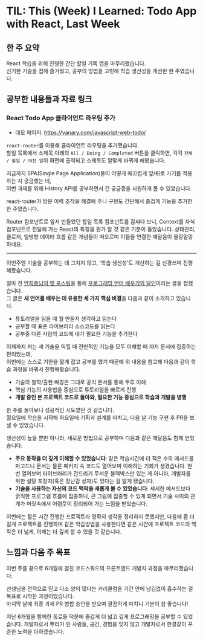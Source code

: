 # TIL: This (Week) I Learned: Todo App with React, Last Week

## 한 주 요약

React 학습을 위해 진행한 간단 할일 기록 앱을 마무리했습니다.  
신기한 기술을 접해 즐거웠고, 공부의 방법을 고민해 학습 생산성을 개선한 한 주였습니다.

## 공부한 내용들과 자료 링크

### React Todo App 클라이언트 라우팅 추가

- 데모 페이지: https://vanary.com/javascript-web-todo/

`react-router`를 이용해 클라이언트 라우팅을 추가했습니다.  
할일 목록에서 소제목 아래의 `All / Doing / Completed` 버튼을 클릭하면, 각각 `전체 / 할일 / 마친 일`이 화면에 출력되고 소제목도 알맞게 바뀌게 해봤습니다.

지금까지 SPA(Single Page Application)들이 어떻게 매끄럽게 앞/뒤로 가기를 적용하는 지 궁금했는 데,  
이번 과제를 위해 History API를 공부하면서 긴 궁금증을 시원하게 풀 수 있었습니다.

react-router가 방문 이력 조작을 해결해 주니 구현도 간단해서 즐겁게 기능을 추가한 한 주였습니다.

Router 컴포넌트로 앞서 만들었던 할일 목록 컴포넌트를 감싸다 보니, Context를 자식 컴포넌트로 전달해 가는 React의 특징을 뭔가 알 것 같은 기분이 들었습니다. 상태관리, 클로저, 일방향 데이터 흐름 같은 개념들이 떠오르며 이들을 연결한 깨달음이 올랑말랑하네요.

---

이번주엔 기술을 공부하는 데 그치지 않고, '학습 생산성'도 개선하는 걸 신경쓰며 진행해봤습니다.

얼마 전 [안희종님의 옛 포스팅](https://ahnheejong.name/articles/becoming-better-programmer/)을 통해 [프로그래밍 언어 배우기의 달인](http://agile.egloos.com/5664879)이라는 글을 접했습니다.  
그 글은 **새 언어를 배우는 데 유용한 세 가지 핵심 비결**을 다음과 같이 소개하고 있습니다.

- 튜토리얼을 읽을 때 뭘 만들지 생각하고 읽는다
- 공부할 때 표준 라이브러리 소스코드를 읽는다
- 공부중 다른 사람의 코드에 내가 필요한 기능을 추가한다

이제까지 저는 새 기술을 익힐 때 전반적인 기능을 모두 이해할 때 까지 문서에 집중하는 편이었는데,  
이번에는 스스로 기한을 짧게 잡고 공부를 했기 때문에 위 내용을 참고해 다음과 같이 학습 과정을 바꿔서 진행해봤습니다.

- 기술의 철학/출현 배경은 그대로 공식 문서를 통해 두루 이해
- 핵심 기능의 사용법을 중심으로 튜토리얼을 빠르게 진행
- **개발 중인 본 프로젝트 코드로 돌아와, 필요한 기능 중심으로 학습과 개발을 병행**

한 주를 돌아보니 성공적인 시도였던 것 같습니다.  
월요일에 학습을 시작해 화요일에 기획과 설계를 마치고, 다음 날 기능 구현 후 PR을 보낼 수 있었습니다.

생산성이 높을 뿐만 아니라, 새로운 방법으로 공부하며 다음과 같은 깨달음도 함께 얻었습니다.

- **주요 동작을 더 깊게 이해할 수 있었습니다**: 같은 학습시간에 더 적은 수의 메서드를 파고드니 문서는 물론 패키지 속 코드도 열어보며 이해하는 기회가 생겼습니다. 한번 열어보며 라이브러리가 건드리기 무서운 블랙박스만 있는 게 아니라, 개발자를 위한 설탕 포장지(혹은 장난감 상자)도 있다는 걸 알게 됐습니다.
- **기술을 사용하는 자신의 코드 맥락을 새롭게 볼 수 있었습니다**: 세세한 메서드보다 굵직한 프로그램 흐름에 집중하니, 큰 그림에 집중할 수 있게 되면서 기술 사이의 관계가 머릿속에서 어렴풋이 정리되어 가는 느낌을 받았습니다.

이번에는 짧은 시간 진행한 프로젝트라 명확히 생각을 정리하지 못했지만, 다음에 좀 더 길게 프로젝트를 진행하며 같은 학습방법을 사용한다면 같은 시간에 프로젝트 코드의 맥락은 더 넓게, 이해는 더 깊게 할 수 있을 것 같습니다.

## 느낌과 다음 주 목표

이번 주를 끝으로 6개월에 걸친 코드스쿼드의 프론트엔드 개발자 과정을 마무리했습니다.

선생님을 전적으로 믿고 다소 양이 많다는 커리큘럼을 기간 안에 남김없이 흡수하는 걸 목표로 시작한 과정이었습니다.  
마지막 날에 최종 과제 PR 병합 승인을 받으며 깔끔하게 마치니 기분이 참 좋습니다!

지난 6개월을 함께한 동료들 덕분에 즐겁게 더 넓고 깊게 프로그래밍을 공부할 수 있었습니다. 개발자로서 뿌리가 된 사람들, 공간, 경험을 잊지 않고 개발자로서 한결같이 꾸준한 노력을 더하겠습니다.
